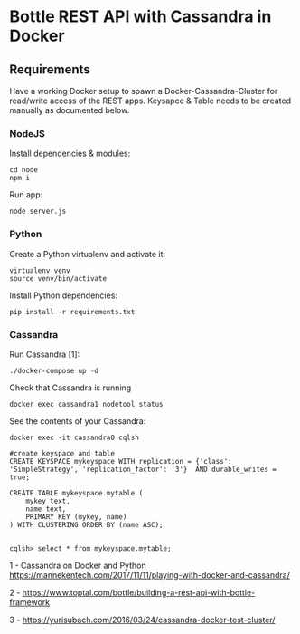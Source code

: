# Bottle REST API with Cassandra in Docker

## Requirements

Have a working Docker setup to spawn a Docker-Cassandra-Cluster for read/write access of the REST apps.
Keysapce & Table needs to be created manually as documented below.

### NodeJS
Install dependencies & modules:

```
cd node
npm i
```

Run app:
```
node server.js
```


### Python
Create a Python virtualenv and activate it:
```
virtualenv venv
source venv/bin/activate
```

Install Python dependencies:
```
pip install -r requirements.txt
```

### Cassandra
Run Cassandra [1]:
```
./docker-compose up -d
```

Check that Cassandra is running
```
docker exec cassandra1 nodetool status
```

See the contents of your Cassandra:
```
docker exec -it cassandra0 cqlsh

#create keyspace and table
CREATE KEYSPACE mykeyspace WITH replication = {'class': 'SimpleStrategy', 'replication_factor': '3'}  AND durable_writes = true;

CREATE TABLE mykeyspace.mytable (
    mykey text,
    name text,
    PRIMARY KEY (mykey, name)
) WITH CLUSTERING ORDER BY (name ASC);


cqlsh> select * from mykeyspace.mytable;
```

1 - Cassandra on Docker and Python https://mannekentech.com/2017/11/11/playing-with-docker-and-cassandra/

2 - https://www.toptal.com/bottle/building-a-rest-api-with-bottle-framework

3 - https://yurisubach.com/2016/03/24/cassandra-docker-test-cluster/
